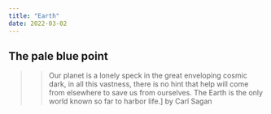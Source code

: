 ```yaml
---
title: "Earth"
date: 2022-03-02
---
```


## The pale blue point

>> Our planet is a lonely speck in the great enveloping cosmic dark, in all this vastness, there is no hint that help will come from elsewhere to save us from ourselves. The Earth is the only world known so far to harbor life.]
>> by Carl Sagan
